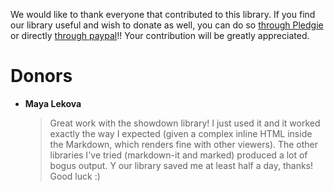 We would like to thank everyone that contributed to this library. If you find our library useful and wish to donate as well, you can do so [through Pledgie](https://pledgie.com/campaigns/34908) or directly [through paypal](https://www.paypal.me/tiviesantos)!! Your contribution will be greatly appreciated.


# Donors

- **Maya Lekova**

    > Great work with the showdown library! I just used it and it worked exactly the way I expected 
      (given a complex inline HTML inside the Markdown, which renders fine with other viewers). 
      The other libraries I've tried (markdown-it and marked) produced a lot of bogus output. Y
      our library saved me at least half a day, thanks! Good luck :)

